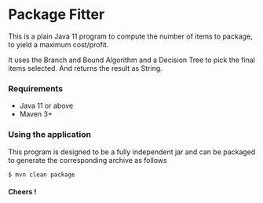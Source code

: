 # Package Fitter

This is a plain Java 11 program to compute the number of items to package, to yield a maximum cost/profit.

It uses the Branch and Bound Algorithm and a Decision Tree to pick the final items selected. And returns the result as 
String.

### Requirements

* Java 11 or above
* Maven 3+

### Using the application

This program is designed to be a fully independent jar and can be packaged to generate the corresponding archive as follows

`$ mvn clean package`

#### Cheers !